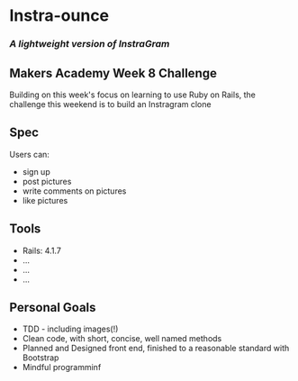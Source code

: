 # Instra-ounce
### *A lightweight version of InstraGram*

## Makers Academy Week 8 Challenge

Building on this week's focus on learning to use Ruby on Rails, the challenge this weekend is to build an Instragram clone

## Spec

Users can:

* sign up
* post pictures
* write comments on pictures
* like pictures

## Tools

* Rails: 4.1.7
* ...
* ...
* ...


## Personal Goals

* TDD - including images(!)
* Clean code, with short, concise, well named methods
* Planned and Designed front end, finished to a reasonable standard with Bootstrap
* Mindful programminf
